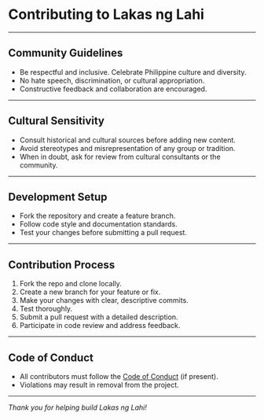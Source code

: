 # Contributing to Lakas ng Lahi

---

## Community Guidelines
- Be respectful and inclusive. Celebrate Philippine culture and diversity.
- No hate speech, discrimination, or cultural appropriation.
- Constructive feedback and collaboration are encouraged.

---

## Cultural Sensitivity
- Consult historical and cultural sources before adding new content.
- Avoid stereotypes and misrepresentation of any group or tradition.
- When in doubt, ask for review from cultural consultants or the community.

---

## Development Setup
- Fork the repository and create a feature branch.
- Follow code style and documentation standards.
- Test your changes before submitting a pull request.

---

## Contribution Process
1. Fork the repo and clone locally.
2. Create a new branch for your feature or fix.
3. Make your changes with clear, descriptive commits.
4. Test thoroughly.
5. Submit a pull request with a detailed description.
6. Participate in code review and address feedback.

---

## Code of Conduct
- All contributors must follow the [Code of Conduct](./CODE_OF_CONDUCT.md) (if present).
- Violations may result in removal from the project.

---

*Thank you for helping build Lakas ng Lahi!* 